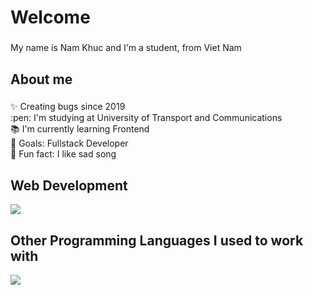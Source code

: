 <h1 align="left">Welcome</h1>

###

<p align="left">My name is Nam Khuc and I'm a student, from Viet Nam</p>

###

<h2 align="left">About me</h2>

###

<p align="left">✨ Creating bugs since 2019 <br> :pen: I'm studying at University of Transport and Communications <br>📚 I'm currently learning Frontend<br>🎯 Goals: Fullstack Developer<br>🎲 Fun fact: I like sad song</p>

###
<h2 align="left">Web Development</h2>
<p align="left">
  <a href="https://skillicons.dev">
    <img src="https://skillicons.dev/icons?i=html,css,bootstrap,tailwind,js,ts,react" />
  </a>
</p>
<h2 align="left">Other Programming Languages I used to work with</h2>
<p align="left">
  <a href="https://skillicons.dev">
    <img src="https://skillicons.dev/icons?i=c,cpp,python,java" />
  </a>
</p>



